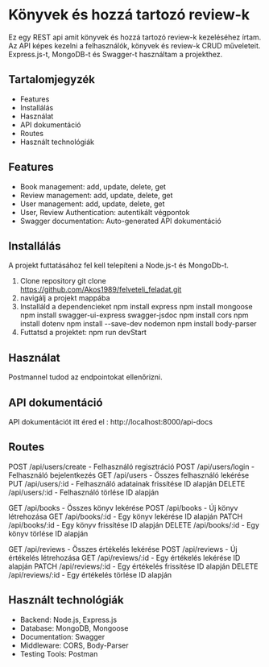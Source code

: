 # Könyvek és hozzá tartozó review-k

Ez egy REST api amit könyvek és hozzá tartozó review-k kezeléséhez írtam.
Az API képes kezelni a felhasználók, könyvek és review-k CRUD műveleteit.
Express.js-t, MongoDB-t és Swagger-t használtam a projekthez.

## Tartalomjegyzék
- Features
- Installálás
- Használat
- API dokumentáció
- Routes
- Használt technológiák


## Features
- Book management: add, update, delete, get
- Review management: add, update, delete, get
- User management: add, update, delete, get
- User, Review Authentication: autentikált végpontok
- Swagger documentation: Auto-generated API dokumentáció

## Installálás

A projekt futtatásához fel kell telepíteni a Node.js-t és MongoDb-t.

1. Clone repository
git clone https://github.com/Akos1989/felveteli_feladat.git
2. navigálj a projekt mappába
3. Installáld a dependencieket
npm install express
npm install mongoose
npm install swagger-ui-express swagger-jsdoc
npm install cors
npm install dotenv
npm install --save-dev nodemon
npm install body-parser
4. Futtatsd a projektet: npm run devStart

## Használat

Postmannel tudod az endpointokat ellenőrizni.

## API dokumentáció

API dokumentációt itt éred el : http://localhost:8000/api-docs

## Routes

POST    /api/users/create     -   Felhasználó regisztráció
POST    /api/users/login      -   Felhasználó bejelentkezés
GET     /api/users            -   Összes felhasználó lekérése
PUT     /api/users/:id        -   Felhasználó adatainak frissítése ID alapján
DELETE  /api/users/:id        -   Felhasználó törlése ID alapján

GET     /api/books            -   Összes könyv lekérése
POST    /api/books            -   Új könyv létrehozása
GET     /api/books/:id        -   Egy könyv lekérése ID alapján
PATCH   /api/books/:id        -   Egy könyv frissítése ID alapján
DELETE  /api/books/:id        -   Egy könyv törlése ID alapján

GET     /api/reviews          -   Összes értékelés lekérése
POST    /api/reviews          -   Új értékelés létrehozása
GET     /api/reviews/:id      -   Egy értékelés lekérése ID alapján
PATCH   /api/reviews/:id      -   Egy értékelés frissítése ID alapján
DELETE  /api/reviews/:id      -   Egy értékelés törlése ID alapján



## Használt technológiák

- Backend: Node.js, Express.js
- Database: MongoDB, Mongoose
- Documentation: Swagger
- Middleware: CORS, Body-Parser
- Testing Tools: Postman




